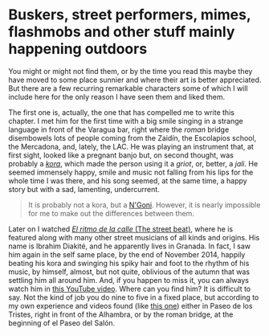 # Buskers, street performers, mimes, flashmobs and other stuff mainly happening outdoors

You might or might not find them, or by the time you read this maybe
they have moved to some place sunnier and where their art is better
appreciated. But there are a few recurring remarkable characters some
of which I will include here for the only reason I have seen them and
liked them.

The first one is, actually, the one that has compelled me to write
this chapter. I met him for the first time with a big smile singing in
a strange language in front of the Varagua bar, right where the
*roman* bridge disembowels lots of people coming from the Zaidín, the
Escolapios school, the Mercadona, and, lately, the LAC. He was playing
an instrument that, at first sight, looked like a pregnant banjo but,
on second thought, was probably a
[*kora*](http://en.wikipedia.org/wiki/Kora_%28instrument%29), which
made the person using it a *griot*, or, better, a *jali*. He seemed
immensely happy, smile and music not falling from his lips for the
whole time I was there, and his song seemed, at the same time, a happy
story but with a sad, lamenting, undercurrent.

>It is probably not a kora, but a
>[N'Goni](http://en.wikipedia.org/wiki/Ngoni_%28instrument%29). However,
>it is
>nearly impossible for me to make out the differences between them. 

Later on I watched
[*El ritmo de la calle* (The street beat)](http://www.asociacionprensa.org/es/noticias/noticias-de-comunicaci%C3%B3n/2844-el-documental-%E2%80%98al-ritmo-de-la-calle%E2%80%99-se-estrena-el-pr%C3%B3ximo-20-de-octubre-en-cinesur-nervi%C3%B3n-plaza.html),
where he is featured along with many other street musicians of all
kinds and origins. His name is Ibrahim Diakité, and he apparently
lives in Granada. In fact, I saw him again in the self same place, by
the end of November 2014, happily beating his kora and swinging his
spiky hair and foot to the rhythm of his music, by himself, almost, but
not quite, oblivious of the autumn that was settling him all around
him. And, if you happen to miss it, you can always watch him in
[this YouTube video](https://www.youtube.com/watch?v=rmF8VT2y-0Q). Where
can you find him? It is difficult to say. Not the kind of job you do
nine to five in a fixed place, but according to my own experience and
videos found (like [this one](http://vimeo.com/83792239)) either in
Paseo de los Tristes, right in front of the Alhambra, or by the roman
bridge, at the beginning of el Paseo del Salón.

